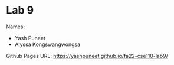 # Lab 9

Names:
- Yash Puneet
- Alyssa Kongswangwongsa

Github Pages URL: https://yashpuneet.github.io/fa22-cse110-lab9/
